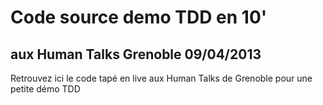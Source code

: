 ﻿# Code source demo TDD en 10' 
## aux Human Talks Grenoble 09/04/2013

Retrouvez ici le code tapé en live aux Human Talks de Grenoble pour une petite démo TDD
